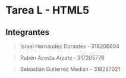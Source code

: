 # Tarea L - HTML5

## Integrantes
> Israel Hernández Dorantes - 318206604

> Rubén Acosta Arzate - 317205776

> Sebastián Gutierrez Median - 318287021
